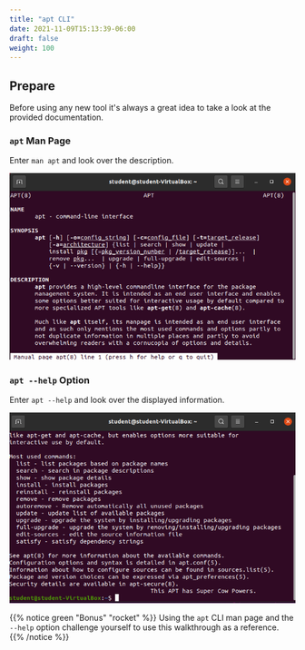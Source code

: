 ```yaml
---
title: "apt CLI"
date: 2021-11-09T15:13:39-06:00
draft: false
weight: 100
---
```


## Prepare

Before using any new tool it's always a great idea to take a look at the provided documentation.

### `apt` Man Page

Enter `man apt` and look over the description.

![man apt](pictures/man-apt.png?classes=border)

### `apt --help` Option 

Enter `apt --help` and look over the displayed information.

![apt --help](pictures/apt-help.png?classes=border)

{{% notice green "Bonus" "rocket" %}}
Using the `apt` CLI man page and the `--help` option challenge yourself to use this walkthrough as a reference.
{{% /notice %}}